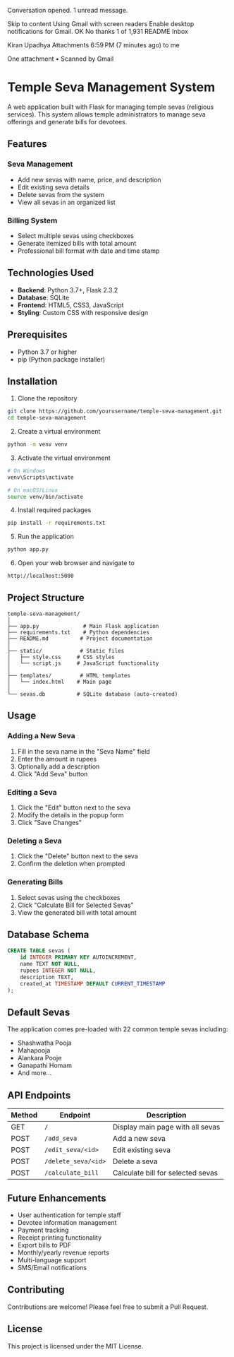 Conversation opened. 1 unread message.

Skip to content
Using Gmail with screen readers
Enable desktop notifications for Gmail.
   OK  No thanks
1 of 1,931
README
Inbox

Kiran Upadhya
Attachments
6:59 PM (7 minutes ago)
to me


 One attachment
  •  Scanned by Gmail
# Temple Seva Management System

A web application built with Flask for managing temple sevas (religious services). This system allows temple administrators to manage seva offerings and generate bills for devotees.

## Features

### Seva Management
- Add new sevas with name, price, and description
- Edit existing seva details
- Delete sevas from the system
- View all sevas in an organized list

### Billing System
- Select multiple sevas using checkboxes
- Generate itemized bills with total amount
- Professional bill format with date and time stamp

## Technologies Used

- **Backend**: Python 3.7+, Flask 2.3.2
- **Database**: SQLite
- **Frontend**: HTML5, CSS3, JavaScript
- **Styling**: Custom CSS with responsive design

## Prerequisites

- Python 3.7 or higher
- pip (Python package installer)

## Installation

1. Clone the repository
```bash
git clone https://github.com/yourusername/temple-seva-management.git
cd temple-seva-management
```

2. Create a virtual environment
```bash
python -m venv venv
```

3. Activate the virtual environment
```bash
# On Windows
venv\Scripts\activate

# On macOS/Linux
source venv/bin/activate
```

4. Install required packages
```bash
pip install -r requirements.txt
```

5. Run the application
```bash
python app.py
```

6. Open your web browser and navigate to
```
http://localhost:5000
```

## Project Structure

```
temple-seva-management/
│
├── app.py              # Main Flask application
├── requirements.txt    # Python dependencies
├── README.md          # Project documentation
│
├── static/            # Static files
│   ├── style.css     # CSS styles
│   └── script.js     # JavaScript functionality
│
├── templates/         # HTML templates
│   └── index.html    # Main page
│
└── sevas.db          # SQLite database (auto-created)
```

## Usage

### Adding a New Seva
1. Fill in the seva name in the "Seva Name" field
2. Enter the amount in rupees
3. Optionally add a description
4. Click "Add Seva" button

### Editing a Seva
1. Click the "Edit" button next to the seva
2. Modify the details in the popup form
3. Click "Save Changes"

### Deleting a Seva
1. Click the "Delete" button next to the seva
2. Confirm the deletion when prompted

### Generating Bills
1. Select sevas using the checkboxes
2. Click "Calculate Bill for Selected Sevas"
3. View the generated bill with total amount

## Database Schema

```sql
CREATE TABLE sevas (
    id INTEGER PRIMARY KEY AUTOINCREMENT,
    name TEXT NOT NULL,
    rupees INTEGER NOT NULL,
    description TEXT,
    created_at TIMESTAMP DEFAULT CURRENT_TIMESTAMP
);
```

## Default Sevas

The application comes pre-loaded with 22 common temple sevas including:
- Shashwatha Pooja
- Mahapooja
- Alankara Pooje
- Ganapathi Homam
- And more...

## API Endpoints

| Method | Endpoint            | Description                       |
| ------ | ------------------- | --------------------------------- |
| GET    | `/`                 | Display main page with all sevas  |
| POST   | `/add_seva`         | Add a new seva                    |
| POST   | `/edit_seva/<id>`   | Edit existing seva                |
| POST   | `/delete_seva/<id>` | Delete a seva                     |
| POST   | `/calculate_bill`   | Calculate bill for selected sevas |

## Future Enhancements

- User authentication for temple staff
- Devotee information management
- Payment tracking
- Receipt printing functionality
- Export bills to PDF
- Monthly/yearly revenue reports
- Multi-language support
- SMS/Email notifications

## Contributing

Contributions are welcome! Please feel free to submit a Pull Request.

## License

This project is licensed under the MIT License.

